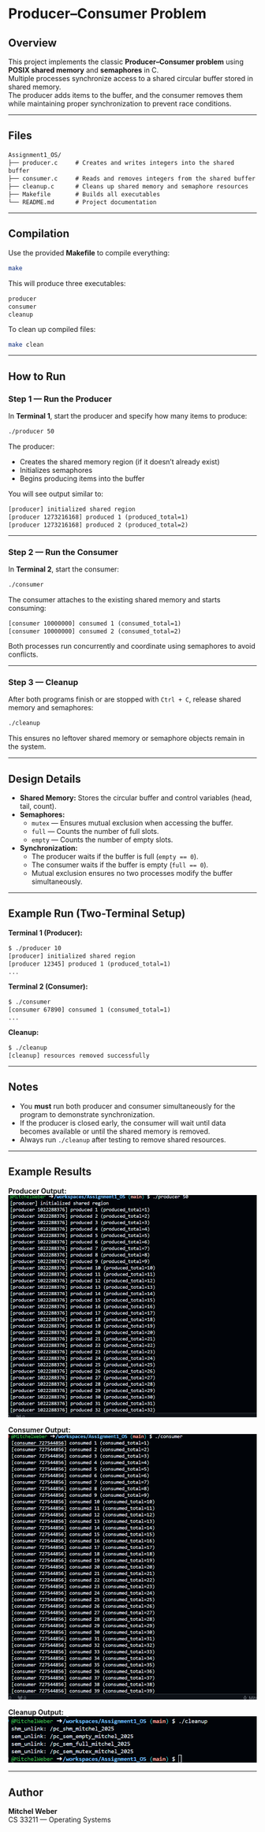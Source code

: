 # Producer–Consumer Problem

## Overview
This project implements the classic **Producer–Consumer problem** using **POSIX shared memory** and **semaphores** in C.  
Multiple processes synchronize access to a shared circular buffer stored in shared memory.  
The producer adds items to the buffer, and the consumer removes them while maintaining proper synchronization to prevent race conditions.

---

## Files
```
Assignment1_OS/
├── producer.c     # Creates and writes integers into the shared buffer
├── consumer.c     # Reads and removes integers from the shared buffer
├── cleanup.c      # Cleans up shared memory and semaphore resources
├── Makefile       # Builds all executables
└── README.md      # Project documentation
```

---

## Compilation
Use the provided **Makefile** to compile everything:

```bash
make
```

This will produce three executables:
```
producer
consumer
cleanup
```

To clean up compiled files:
```bash
make clean
```

---

## How to Run

### Step 1 — Run the Producer
In **Terminal 1**, start the producer and specify how many items to produce:
```bash
./producer 50
```
The producer:
- Creates the shared memory region (if it doesn’t already exist)
- Initializes semaphores
- Begins producing items into the buffer

You will see output similar to:
```
[producer] initialized shared region
[producer 1273216168] produced 1 (produced_total=1)
[producer 1273216168] produced 2 (produced_total=2)
```

---

### Step 2 — Run the Consumer
In **Terminal 2**, start the consumer:
```bash
./consumer
```
The consumer attaches to the existing shared memory and starts consuming:
```
[consumer 10000000] consumed 1 (consumed_total=1)
[consumer 10000000] consumed 2 (consumed_total=2)
```

Both processes run concurrently and coordinate using semaphores to avoid conflicts.

---

### Step 3 — Cleanup
After both programs finish or are stopped with `Ctrl + C`, release shared memory and semaphores:
```bash
./cleanup
```
This ensures no leftover shared memory or semaphore objects remain in the system.

---

## Design Details
- **Shared Memory:** Stores the circular buffer and control variables (head, tail, count).
- **Semaphores:**
  - `mutex` — Ensures mutual exclusion when accessing the buffer.
  - `full` — Counts the number of full slots.
  - `empty` — Counts the number of empty slots.
- **Synchronization:**  
  - The producer waits if the buffer is full (`empty == 0`).  
  - The consumer waits if the buffer is empty (`full == 0`).  
  - Mutual exclusion ensures no two processes modify the buffer simultaneously.

---

## Example Run (Two-Terminal Setup)

**Terminal 1 (Producer):**
```
$ ./producer 10
[producer] initialized shared region
[producer 12345] produced 1 (produced_total=1)
...
```

**Terminal 2 (Consumer):**
```
$ ./consumer
[consumer 67890] consumed 1 (consumed_total=1)
...
```

**Cleanup:**
```
$ ./cleanup
[cleanup] resources removed successfully
```

---

## Notes
- You **must** run both producer and consumer simultaneously for the program to demonstrate synchronization.
- If the producer is closed early, the consumer will wait until data becomes available or until the shared memory is removed.
- Always run `./cleanup` after testing to remove shared resources.

---

## Example Results

**Producer Output:**
![Producer Output](results/producer_output.png)

**Consumer Output:**
![Consumer Output](results/consumer_output.png)

**Cleanup Output:**
![Cleanup Output](results/cleanup_output.png)

---

## Author
**Mitchel Weber**  
CS 33211 — Operating Systems  